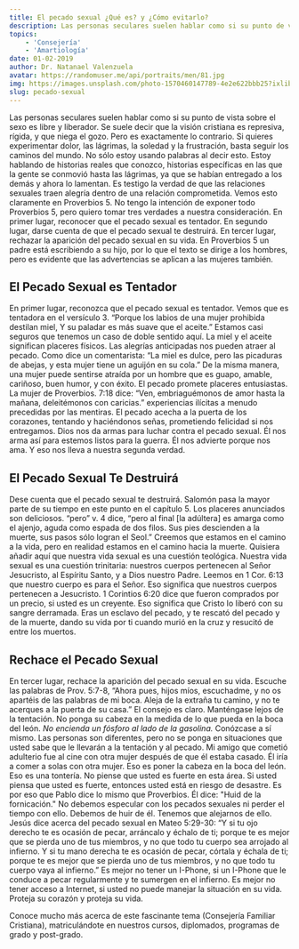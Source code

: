 ```yaml
---
title: El pecado sexual ¿Qué es? y ¿Cómo evitarlo? 
description: Las personas seculares suelen hablar como si su punto de vista sobre el sexo es libre y liberador. Se suele decir que la visión cristiana es represiva, rígida, y que niega el gozo. Pero es exactamente lo contrario.
topics: 
    - 'Consejería'
    - 'Amartiología'
date: 01-02-2019
author: Dr. Natanael Valenzuela
avatar: https://randomuser.me/api/portraits/men/81.jpg
img: https://images.unsplash.com/photo-1570460147789-4e2e622bbb25?ixlib=rb-1.2.1&ixid=MnwxMjA3fDB8MHxwaG90by1wYWdlfHx8fGVufDB8fHx8&auto=format&fit=crop&w=1170&q=80
slug: pecado-sexual
---
```


Las personas seculares suelen hablar como si su punto de vista sobre el sexo es libre y liberador. Se suele decir que la visión cristiana es represiva, rígida, y que niega el gozo. Pero es exactamente lo contrario. Si quieres experimentar dolor, las lágrimas, la soledad y la frustración, basta seguir los caminos del mundo. No sólo estoy usando palabras al decir esto. Estoy hablando de historias reales que conozco, historias específicas en las que la gente se conmovió hasta las lágrimas, ya que se habían entregado a los demás y ahora lo lamentan. Es testigo la verdad de que las relaciones sexuales traen alegría dentro de una relación comprometida. Vemos esto claramente en Proverbios 5. No tengo la intención de exponer todo Proverbios 5, pero quiero tomar tres verdades a nuestra consideración. En primer lugar, reconocer que el pecado sexual es tentador. En segundo lugar, darse cuenta de que el pecado sexual te destruirá. En tercer lugar, rechazar la aparición del pecado sexual en su vida. En Proverbios 5 un padre está escribiendo a su hijo, por lo que el texto se dirige a los hombres, pero es evidente que las advertencias se aplican a las mujeres también.

## El Pecado Sexual es Tentador

En primer lugar, reconozca que el pecado sexual es tentador. Vemos que es tentadora en el versículo 3. “Porque los labios de una mujer prohibida destilan miel, Y su paladar es más suave que el aceite.” Estamos casi seguros que tenemos un caso de doble sentido aquí. La miel y el aceite significan placeres físicos. Las alegrías anticipadas nos pueden atraer al pecado. Como dice un comentarista: “La miel es dulce, pero las picaduras de abejas, y esta mujer tiene un aguijón en su cola.” De la misma manera, una mujer puede sentirse atraída por un hombre que es guapo, amable, cariñoso, buen humor, y con éxito. El pecado promete placeres entusiastas. La mujer de Proverbios. 7:18 dice: “Ven, embriaguémonos de amor hasta la mañana, deleitémonos con caricias.” experiencias ilícitas a menudo precedidas por las mentiras. El pecado acecha a la puerta de los corazones, tentando y haciéndonos señas, prometiendo felicidad si nos entregamos. Dios nos da armas para luchar contra el pecado sexual. Él nos arma así para estemos listos para la guerra. Él nos advierte porque nos ama. Y eso nos lleva a nuestra segunda verdad.

## El Pecado Sexual Te Destruirá

Dese cuenta que el pecado sexual te destruirá. Salomón pasa la mayor parte de su tiempo en este punto en el capítulo 5. Los placeres anunciados son deliciosos. “pero” v. 4 dice, “pero al final [la adúltera] es amarga como el ajenjo, aguda como espada de dos filos. Sus pies descienden a la muerte, sus pasos sólo logran el Seol.” Creemos que estamos en el camino a la vida, pero en realidad estamos en el camino hacia la muerte. Quisiera añadir aquí que nuestra vida sexual es una cuestión teológica. Nuestra vida sexual es una cuestión trinitaria: nuestros cuerpos pertenecen al Señor Jesucristo, al Espíritu Santo, y a Dios nuestro Padre. Leemos en 1 Cor. 6:13 que nuestro cuerpo es para el Señor. Eso significa que nuestros cuerpos pertenecen a Jesucristo. 1 Corintios 6:20 dice que fueron comprados por un precio, si usted es un creyente. Eso significa que Cristo lo liberó con su sangre derramada. Eras un esclavo del pecado, y te rescató del pecado y de la muerte, dando su vida por ti cuando murió en la cruz y resucitó de entre los muertos.

## Rechace el Pecado Sexual

En tercer lugar, rechace la aparición del pecado sexual en su vida. Escuche las palabras de Prov. 5:7-8, “Ahora pues, hijos míos, escuchadme, y no os apartéis de las palabras de mi boca. Aleja de la extraña tu camino, y no te acerques a la puerta de su casa.” El consejo es claro. Manténgase lejos de la tentación. No ponga su cabeza en la medida de lo que pueda en la boca del león. *No encienda un fósforo al lado de la gasolina.* Conózcase a sí mismo. Las personas son diferentes, pero no se ponga en situaciones que usted sabe que le llevarán a la tentación y al pecado.
Mi amigo que cometió adulterio fue al cine con otra mujer después de que él estaba casado. Él iría a comer a solas con otra mujer. Eso es poner la cabeza en la boca del león. Eso es una tontería. No piense que usted es fuerte en esta área. Si usted piensa que usted es fuerte, entonces usted está en riesgo de desastre. Es por eso que Pablo dice lo mismo que Proverbios. Él dice: "Huid de la fornicación." No debemos especular con los pecados sexuales ni perder el tiempo con ello. Debemos de huir de él. Tenemos que alejarnos de ello. Jesús dice acerca del pecado sexual en Mateo 5:29-30: “Y si tu ojo derecho te es ocasión de pecar, arráncalo y échalo de ti; porque te es mejor que se pierda uno de tus miembros, y no que todo tu cuerpo sea arrojado al infierno. Y si tu mano derecha te es ocasión de pecar, córtala y échala de ti; porque te es mejor que se pierda uno de tus miembros, y no que todo tu cuerpo vaya al infierno.” Es mejor no tener un I-Phone, si un I-Phone que le conduce a pecar regularmente y te sumergen en el infierno. Es mejor no tener acceso a Internet, si usted no puede manejar la situación en su vida. Proteja su corazón y proteja su vida.

Conoce mucho más acerca de este fascinante tema (Consejería Familiar Cristiana), matriculándote en nuestros cursos, diplomados, programas de grado y post-grado.